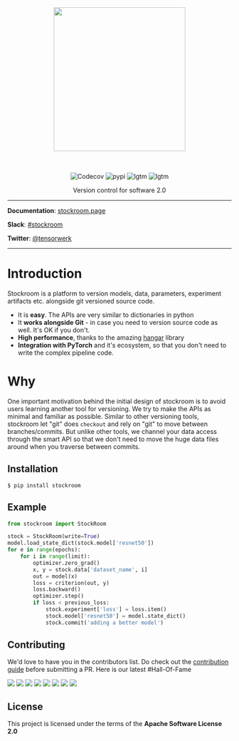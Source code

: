 <div align="center">
  <img src="https://stockroom.page/img/logo_with_text.png" width="296" height="323">
  <br><br><br>
</div>

<p align="center">
    <img href="https://codecov.io/gh/tensorwerk/stockroom" alt="Codecov" src="https://img.shields.io/codecov/c/github/tensorwerk/stockroom?style=for-the-badge">
    <img href="https://pypi.python.org/pypi/stockroom" alt="pypi" src="https://img.shields.io/pypi/v/stockroom?style=for-the-badge">
    <img href="https://lgtm.com/projects/g/tensorwerk/stockroom/" alt="lgtm" src="https://img.shields.io/lgtm/grade/python/github/tensorwerk/stockroom?style=for-the-badge">
    <img href="https://github.com/psf/black" alt="lgtm" src="https://img.shields.io/badge/code%20style-black-000000.svg?style=for-the-badge">
</p>
<p align="center">
    Version control for software 2.0
</p>

---

**Documentation**: [stockroom.page](https://stockroom.page)

**Slack**: [#stockroom](https://join.slack.com/t/hangarusergroup/shared_invite/zt-886tggtd-_rs1RIb5ACz5g~AzyhphPg)

**Twitter**: [@tensorwerk](https://twitter.com/tensorwerk)

---

# Introduction
Stockroom is a platform to version models, data, parameters, experiment artifacts etc. alongside git
versioned source code.

- It is **easy**. The APIs are very similar to dictionaries in python
- It **works alongside Git** - in case you need to version source code as well. It's OK if you don't.
- **High performance**, thanks to the amazing [hangar](https://github.com/tensorwerk/hangar-py) library
- **Integration with PyTorch** and it's ecosystem, so that you don't need to write the complex pipeline code.  

# Why
One important motivation behind the initial design of stockroom is to avoid users
learning another tool for versioning. We try to make the APIs as minimal and familiar
as possible. Similar to other versioning tools, stockroom let "git" does ``checkout``
and rely on "git" to move between branches/commits. But unlike other tools, we channel
your data access through the smart API so that we don't need to move the huge data files
around when you traverse between commits.   

<!--- marker-for-pypi-to-trim ---> 

## Installation

```console
$ pip install stockroom
```


## Example
```python
from stockroom import StockRoom

stock = StockRoom(write=True)
model.load_state_dict(stock.model['resnet50'])
for e in range(epochs):
    for i in range(limit):
        optimizer.zero_grad()
        x, y = stock.data['dataset_name', i]
        out = model(x)
        loss = criterion(out, y)
        loss.backward()
        optimizer.step()
        if loss < previous_loss:
            stock.experiment['loss'] = loss.item()
            stock.model['resnet50'] = model.state_dict()
            stock.commit('adding a better model')
```


## Contributing
We'd love to have you in the contributors list. Do check out the [contribution guide](CONTRIBUTING.md) before submitting a PR.
Here is our latest #Hall-Of-Fame

[![](https://sourcerer.io/fame/hhsecond/tensorwerk/stockroom/images/0)](https://sourcerer.io/fame/hhsecond/tensorwerk/stockroom/links/0)
[![](https://sourcerer.io/fame/hhsecond/tensorwerk/stockroom/images/1)](https://sourcerer.io/fame/hhsecond/tensorwerk/stockroom/links/1)
[![](https://sourcerer.io/fame/hhsecond/tensorwerk/stockroom/images/2)](https://sourcerer.io/fame/hhsecond/tensorwerk/stockroom/links/2)
[![](https://sourcerer.io/fame/hhsecond/tensorwerk/stockroom/images/3)](https://sourcerer.io/fame/hhsecond/tensorwerk/stockroom/links/3)
[![](https://sourcerer.io/fame/hhsecond/tensorwerk/stockroom/images/4)](https://sourcerer.io/fame/hhsecond/tensorwerk/stockroom/links/4)
[![](https://sourcerer.io/fame/hhsecond/tensorwerk/stockroom/images/5)](https://sourcerer.io/fame/hhsecond/tensorwerk/stockroom/links/5)
[![](https://sourcerer.io/fame/hhsecond/tensorwerk/stockroom/images/6)](https://sourcerer.io/fame/hhsecond/tensorwerk/stockroom/links/6)
[![](https://sourcerer.io/fame/hhsecond/tensorwerk/stockroom/images/7)](https://sourcerer.io/fame/hhsecond/tensorwerk/stockroom/links/7)

## License

This project is licensed under the terms of the **Apache Software License 2.0**
